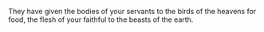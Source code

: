 They have given the bodies of your servants to the birds of the heavens for food, the flesh of your faithful to the beasts of the earth.

